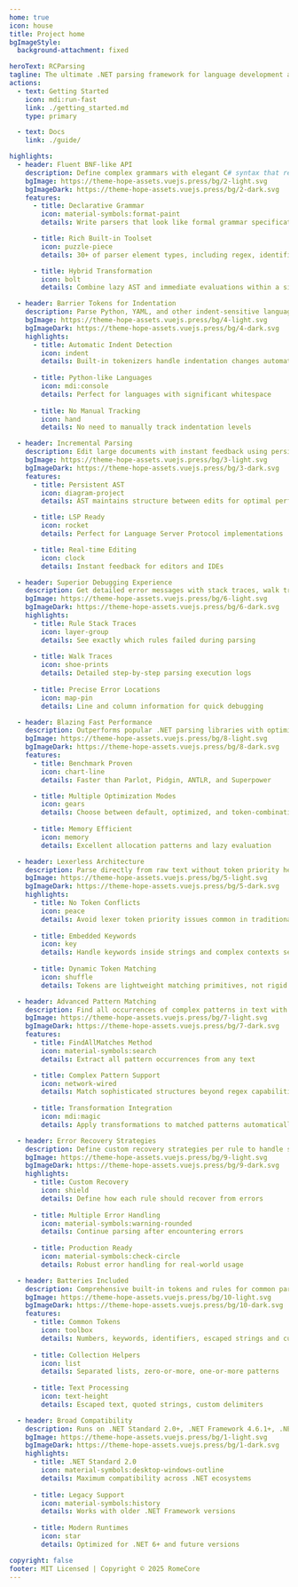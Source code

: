 ```yaml
---
home: true
icon: house
title: Project home
bgImageStyle:
  background-attachment: fixed

heroText: RCParsing
tagline: The ultimate .NET parsing framework for language development and data scraping
actions:
  - text: Getting Started
    icon: mdi:run-fast
    link: ./getting_started.md
    type: primary

  - text: Docs
    link: ./guide/

highlights:
  - header: Fluent BNF-like API
    description: Define complex grammars with elegant C# syntax that reads like clean BNF notation.
    bgImage: https://theme-hope-assets.vuejs.press/bg/2-light.svg
    bgImageDark: https://theme-hope-assets.vuejs.press/bg/2-dark.svg
    features:
      - title: Declarative Grammar
        icon: material-symbols:format-paint
        details: Write parsers that look like formal grammar specifications

      - title: Rich Built-in Toolset
        icon: puzzle-piece
        details: 30+ of parser element types, including regex, identifiers, keywords, numbers, escaped strings, separated lists and more

      - title: Hybrid Transformation
        icon: bolt
        details: Combine lazy AST and immediate evaluations within a single parser

  - header: Barrier Tokens for Indentation
    description: Parse Python, YAML, and other indent-sensitive languages with built-in INDENT/DEDENT support.
    bgImage: https://theme-hope-assets.vuejs.press/bg/4-light.svg
    bgImageDark: https://theme-hope-assets.vuejs.press/bg/4-dark.svg
    highlights:
      - title: Automatic Indent Detection
        icon: indent
        details: Built-in tokenizers handle indentation changes automatically
      
      - title: Python-like Languages
        icon: mdi:console
        details: Perfect for languages with significant whitespace
        
      - title: No Manual Tracking
        icon: hand
        details: No need to manually track indentation levels

  - header: Incremental Parsing
    description: Edit large documents with instant feedback using persistent AST and efficient re-parsing.
    bgImage: https://theme-hope-assets.vuejs.press/bg/3-light.svg
    bgImageDark: https://theme-hope-assets.vuejs.press/bg/3-dark.svg
    features:
      - title: Persistent AST
        icon: diagram-project
        details: AST maintains structure between edits for optimal performance

      - title: LSP Ready
        icon: rocket
        details: Perfect for Language Server Protocol implementations

      - title: Real-time Editing
        icon: clock
        details: Instant feedback for editors and IDEs

  - header: Superior Debugging Experience
    description: Get detailed error messages with stack traces, walk traces, and precise source locations.
    bgImage: https://theme-hope-assets.vuejs.press/bg/6-light.svg
    bgImageDark: https://theme-hope-assets.vuejs.press/bg/6-dark.svg
    highlights:
      - title: Rule Stack Traces
        icon: layer-group
        details: See exactly which rules failed during parsing
        
      - title: Walk Traces
        icon: shoe-prints
        details: Detailed step-by-step parsing execution logs
        
      - title: Precise Error Locations
        icon: map-pin
        details: Line and column information for quick debugging

  - header: Blazing Fast Performance
    description: Outperforms popular .NET parsing libraries with optimized modes and efficient memory usage.
    bgImage: https://theme-hope-assets.vuejs.press/bg/8-light.svg
    bgImageDark: https://theme-hope-assets.vuejs.press/bg/8-dark.svg
    features:
      - title: Benchmark Proven
        icon: chart-line
        details: Faster than Parlot, Pidgin, ANTLR, and Superpower

      - title: Multiple Optimization Modes
        icon: gears
        details: Choose between default, optimized, and token-combination modes
        
      - title: Memory Efficient
        icon: memory
        details: Excellent allocation patterns and lazy evaluation

  - header: Lexerless Architecture
    description: Parse directly from raw text without token priority headaches or separate lexer phase.
    bgImage: https://theme-hope-assets.vuejs.press/bg/5-light.svg
    bgImageDark: https://theme-hope-assets.vuejs.press/bg/5-dark.svg
    highlights:
      - title: No Token Conflicts
        icon: peace
        details: Avoid lexer token priority issues common in traditional parsers
        
      - title: Embedded Keywords
        icon: key
        details: Handle keywords inside strings and complex contexts seamlessly
        
      - title: Dynamic Token Matching
        icon: shuffle
        details: Tokens are lightweight matching primitives, not rigid phases

  - header: Advanced Pattern Matching
    description: Find all occurrences of complex patterns in text with detailed AST information.
    bgImage: https://theme-hope-assets.vuejs.press/bg/7-light.svg
    bgImageDark: https://theme-hope-assets.vuejs.press/bg/7-dark.svg
    features:
      - title: FindAllMatches Method
        icon: material-symbols:search
        details: Extract all pattern occurrences from any text

      - title: Complex Pattern Support
        icon: network-wired
        details: Match sophisticated structures beyond regex capabilities
        
      - title: Transformation Integration
        icon: mdi:magic
        details: Apply transformations to matched patterns automatically

  - header: Error Recovery Strategies
    description: Define custom recovery strategies per rule to handle syntax errors gracefully.
    bgImage: https://theme-hope-assets.vuejs.press/bg/9-light.svg
    bgImageDark: https://theme-hope-assets.vuejs.press/bg/9-dark.svg
    highlights:
      - title: Custom Recovery
        icon: shield
        details: Define how each rule should recover from errors
        
      - title: Multiple Error Handling
        icon: material-symbols:warning-rounded
        details: Continue parsing after encountering errors
        
      - title: Production Ready
        icon: material-symbols:check-circle
        details: Robust error handling for real-world usage

  - header: Batteries Included
    description: Comprehensive built-in tokens and rules for common parsing scenarios.
    bgImage: https://theme-hope-assets.vuejs.press/bg/10-light.svg
    bgImageDark: https://theme-hope-assets.vuejs.press/bg/10-dark.svg
    features:
      - title: Common Tokens
        icon: toolbox
        details: Numbers, keywords, identifiers, escaped strings and custom tokens
        
      - title: Collection Helpers
        icon: list
        details: Separated lists, zero-or-more, one-or-more patterns
        
      - title: Text Processing
        icon: text-height
        details: Escaped text, quoted strings, custom delimiters

  - header: Broad Compatibility
    description: Runs on .NET Standard 2.0+, .NET Framework 4.6.1+, .NET 6.0, and .NET 8.0.
    bgImage: https://theme-hope-assets.vuejs.press/bg/1-light.svg
    bgImageDark: https://theme-hope-assets.vuejs.press/bg/1-dark.svg
    highlights:
      - title: .NET Standard 2.0
        icon: material-symbols:desktop-windows-outline
        details: Maximum compatibility across .NET ecosystems
        
      - title: Legacy Support
        icon: material-symbols:history
        details: Works with older .NET Framework versions
        
      - title: Modern Runtimes
        icon: star
        details: Optimized for .NET 6+ and future versions

copyright: false
footer: MIT Licensed | Copyright © 2025 RomeCore
---
```

